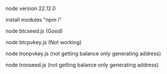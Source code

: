 node version 22.12.0

install modules "npm i"

node btcseed.js (Good)

node btcpvkey.js (Not working)

node tronpvkey.js (not getting balance only generating address)

node tronseed.js (not getting balance only generating address)